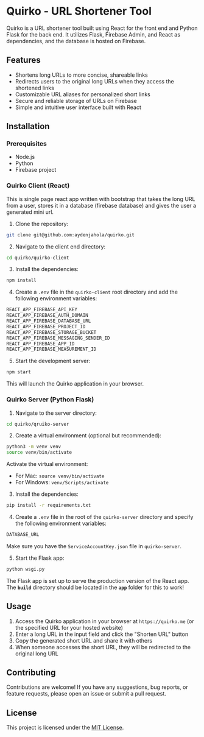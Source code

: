 # Quirko - URL Shortener Tool

Quirko is a URL shortener tool built using React for the front end and Python Flask for the back end. It utilizes Flask, Firebase Admin, and React as dependencies, and the database is hosted on Firebase.

## Features

- Shortens long URLs to more concise, shareable links
- Redirects users to the original long URLs when they access the shortened links
- Customizable URL aliases for personalized short links
- Secure and reliable storage of URLs on Firebase
- Simple and intuitive user interface built with React

## Installation

### Prerequisites

- Node.js
- Python
- Firebase project

### Quirko Client (React)
This is single page react app written with bootstrap that takes the long URL from a user, stores it in a database (firebase database) and gives the user a generated mini url.

1. Clone the repository:
```sh
git clone git@github.com:aydenjahola/quirko.git
```

2. Navigate to the client end directory:
```sh
cd quirko/quirko-client
```

3. Install the dependencies:
```sh
npm install
```

4. Create a `.env` file in the `quirko-client` root directory and add the following environment variables:

```sh
REACT_APP_FIREBASE_API_KEY
REACT_APP_FIREBASE_AUTH_DOMAIN
REACT_APP_FIREBASE_DATABASE_URL
REACT_APP_FIREBASE_PROJECT_ID
REACT_APP_FIREBASE_STORAGE_BUCKET
REACT_APP_FIREBASE_MESSAGING_SENDER_ID
REACT_APP_FIREBASE_APP_ID
REACT_APP_FIREBASE_MEASUREMENT_ID
```

5. Start the development server:
```sh
npm start
```
This will launch the Quirko application in your browser.

### Quirko Server (Python Flask)

1. Navigate to the server directory:

```sh
cd quirko/qruiko-server
```

2. Create a virtual environment (optional but recommended):
```sh
python3 -m venv venv
source venv/bin/activate
```
Activate the virtual environment:
   - For Mac: `source venv/bin/activate`
   - For Windows: `venv/Scripts/activate`

3. Install the dependencies:
```sh
pip install -r requirements.txt
```

4. Create a `.env` file in the root of the `quirko-server` directory and specify the following environment variables:
```sh
DATABASE_URL
```

Make sure you have the `ServiceAccountKey.json` file in `quirko-server`.

5. Start the Flask app: 
```sh
python wsgi.py
```

The Flask app is set up to serve the production version of the React app. The **`build`** directory should be located in the **`app`** folder for this to work!

## Usage

1. Access the Quirko application in your browser at `https://quirko.me` (or the specified URL for your hosted website)
2. Enter a long URL in the input field and click the "Shorten URL" button
3. Copy the generated short URL and share it with others
4. When someone accesses the short URL, they will be redirected to the original long URL

## Contributing

Contributions are welcome! If you have any suggestions, bug reports, or feature requests, please open an issue or submit a pull request.

## License

This project is licensed under the [MIT License](LICENSE).